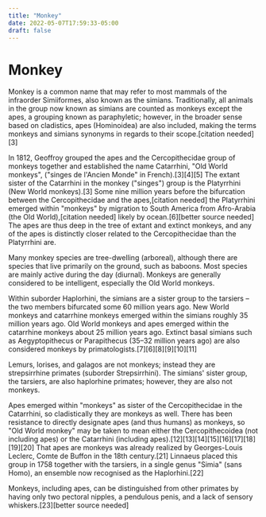 ```yaml
---
title: "Monkey"
date: 2022-05-07T17:59:33-05:00
draft: false
---
```


# Monkey

Monkey is a common name that may refer to most mammals of the infraorder Simiiformes, also known as the simians. Traditionally, all animals in the group now known as simians are counted as monkeys except the apes, a grouping known as paraphyletic; however, in the broader sense based on cladistics, apes (Hominoidea) are also included, making the terms monkeys and simians synonyms in regards to their scope.[citation needed][3]

In 1812, Geoffroy grouped the apes and the Cercopithecidae group of monkeys together and established the name Catarrhini, "Old World monkeys", ("singes de l'Ancien Monde" in French).[3][4][5] The extant sister of the Catarrhini in the monkey ("singes") group is the Platyrrhini (New World monkeys).[3] Some nine million years before the bifurcation between the Cercopithecidae and the apes,[citation needed] the Platyrrhini emerged within "monkeys" by migration to South America from Afro-Arabia (the Old World),[citation needed] likely by ocean.[6][better source needed] The apes are thus deep in the tree of extant and extinct monkeys, and any of the apes is distinctly closer related to the Cercopithecidae than the Platyrrhini are.

Many monkey species are tree-dwelling (arboreal), although there are species that live primarily on the ground, such as baboons. Most species are mainly active during the day (diurnal). Monkeys are generally considered to be intelligent, especially the Old World monkeys.

Within suborder Haplorhini, the simians are a sister group to the tarsiers – the two members bifurcated some 60 million years ago. New World monkeys and catarrhine monkeys emerged within the simians roughly 35 million years ago. Old World monkeys and apes emerged within the catarrhine monkeys about 25 million years ago. Extinct basal simians such as Aegyptopithecus or Parapithecus (35–32 million years ago) are also considered monkeys by primatologists.[7][6][8][9][10][11]

Lemurs, lorises, and galagos are not monkeys; instead they are strepsirrhine primates (suborder Strepsirrhini). The simians' sister group, the tarsiers, are also haplorhine primates; however, they are also not monkeys.

Apes emerged within "monkeys" as sister of the Cercopithecidae in the Catarrhini, so cladistically they are monkeys as well. There has been resistance to directly designate apes (and thus humans) as monkeys, so "Old World monkey" may be taken to mean either the Cercopithecoidea (not including apes) or the Catarrhini (including apes).[12][13][14][15][16][17][18][19][20] That apes are monkeys was already realized by Georges-Louis Leclerc, Comte de Buffon in the 18th century.[21] Linnaeus placed this group in 1758 together with the tarsiers, in a single genus "Simia" (sans Homo), an ensemble now recognised as the Haplorhini.[22]

Monkeys, including apes, can be distinguished from other primates by having only two pectoral nipples, a pendulous penis, and a lack of sensory whiskers.[23][better source needed]